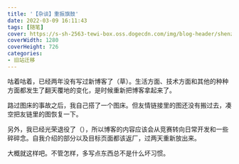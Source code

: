 ```yaml
---
title: '【杂谈】重振旗鼓'
date: 2022-03-09 16:11:43
tags: [随笔]
cover: https://s-sh-2563-tewi-box.oss.dogecdn.com/img/blog-header/shenzilanyao.jpg
coverWidth: 1280
coverHeight: 726
categories:
- 旧站迁移
---
```


咕着咕着，已经两年没有写过新博客了（草）。生活方面、技术方面和其他的种种方面都发生了翻天覆地的变化，是时候重新把博客拿起来了。

<!-- more -->

路过图床的事故之后，我自己搭了一个图床。但友情链接里的图还没有搬过去，凑空把友链里的图恢复一下。

另外，我已经光荣退役了（），所以博客的内容应该会从竞赛转向日常开发和一些碎碎念。自我介绍的部分以及目标页面都该返厂，过两天重新放出来。

大概就这样吧。不管怎样，多写点东西总不是什么坏习惯。
